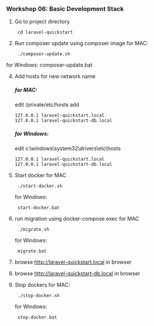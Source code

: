 
### Workshop 06: Basic Development Stack

1. Go to project directory
    ````
     cd laravel-quickstart
    ````
2. Run composer update using composer image
for MAC:
    ````
     ./composer-update.sh
    ````
for Windows:
 composer-update.bat

4. Add hosts for new network name

    ##### for MAC: 
    edit /private/etc/hosts add
    ````
    127.0.0.1 laravel-quickstart.local
    127.0.0.1 laravel-quickstart-db.local
    ````

    ##### for Windows:
    edit c:\windows\system32\drivers\etc\hosts
    ````
    127.0.0.1 laravel-quickstart.local
    127.0.0.1 laravel-quickstart-db.local
    ````

5. Start docker
    for MAC
    ````
     ./start-docker.sh
    ````
    for Windows:
    ````
     start-docker.bat
    ````
6. run migration using docker-compose exec
for MAC
    ````
     ./migrate.sh
    ````
    for Windows:
    ````
     migrate.bat
    ````
7. browse http://laravel-quickstart.local in browser

8. browse http://laravel-quickstart-db.local in browser

9. Stop dockers
    for MAC:
    ````
     ./stop-docker.sh
    ````
    for Windows:
    ````
     stop-docker.bat
    ````